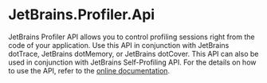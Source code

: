 # JetBrains.Profiler.Api

JetBrains Profiler API allows you to control profiling sessions right from the code of your application. 
Use this API in conjunction with JetBrains dotTrace, JetBrains dotMemory, or JetBrains dotCover. 
This API can also be used in conjunction with JetBrains Self-Profiling API.
For the details on how to use the API, refer to the [online documentation](https://www.jetbrains.com/help/profiler/Profiling_Guidelines__Advanced_Profiling_Using_dotTrace_API.html).

